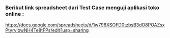 ### Berikut link spreadsheet dari Test Case menguji aplikasi toko online :
https://docs.google.com/spreadsheets/d/1w796XSOFD0tzbsB3dO8POAZsxPtyrylbwNH4Te8tFPs/edit?usp=sharing